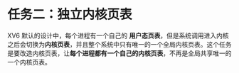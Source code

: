 # 任务二：独立内核页表



XV6 默认的设计中，每个进程有一个自己的 **用户态页表**，但是系统调用进入内核之后会切换为**内核页表**，并且整个系统中只有唯一的一个全局内核页表。这个任务是要改造内核页表，让**每个进程都有一个自己的内核页表**，不再是全局共享唯一的一个内核页表。








